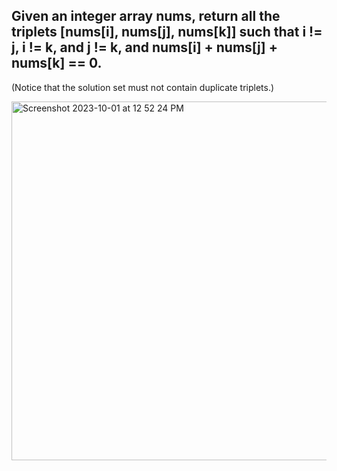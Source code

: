 ## Given an integer array nums, return all the triplets [nums[i], nums[j], nums[k]] such that i != j, i != k, and j != k, and nums[i] + nums[j] + nums[k] == 0.

(Notice that the solution set must not contain duplicate triplets.)

<img width="574" alt="Screenshot 2023-10-01 at 12 52 24 PM" src="https://github.com/HrushiBorhade/Google-Interview-Preparation/assets/89704093/8ddf4b82-7a33-4033-b355-9175c7e09972">

